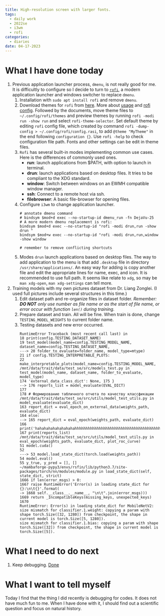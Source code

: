 ```yaml
---
title: High-resolution screen with larger fonts.
tags:
  - daily work
  - 2022se
  - i3wm
  - rofi
categories:
  - diaries
date: 04-17-2023
---
```

# What I have done today

1. Previous application launcher process, `dmenu`, is not really good for me. It is difficultly to configure so I decide to turn to [`rofi`](https://github.com/davatorium/rofi), a modern application launcher and windows switcher to replace `dmenu`. 
	1. Installation with `sudo apt install rofi` and remove `dmenu`.
	2. Download themes for `rofi` from [here](https://github.com/newmanls/rofi-themes-collection). More about [usage](https://github.com/davatorium/rofi/wiki/Themes) and [rofi config](https://github.com/davatorium/rofi/blob/next/CONFIG.md). Followed by the documents, move theme files to `~/.config/rofi/themes` and preview themes by running `rofi -modi run -show run` and select `rofi-theme-selector`. Set default theme by editing `rofi` config file, which created by command `rofi -dump-config > ~/.config/rofi/config.rasi`, to add `@theme "MyTheme"` in the end following `configuration {}`. Use `rofi -help`  to check configuration file path. Fonts and other settings can be edit in theme files.
	3. `Rofi` has several built-in modes implementing common use cases. Here is the differences of commonly used ones.
		-   **run**: launch applications from $PATH, with option to launch in terminal.
		-   **drun**: launch applications based on desktop files. It tries to be compliant to the XDG standard.
		-   **window**: Switch between windows on an EWMH compatible window manager.
		-   **ssh**: Connect to a remote host via ssh.
		-   **filebrowser**: A basic file-browser for opening files.
	4. Configure `i3wm` to change application launcher.
		```
		# annotate dmenu command
		# bindsym $mod+d exec --no-startup-id dmenu_run -fn DejaVu-25 
		# A more modern dmenu replacement is rofi:
		bindsym $mod+d exec --no-startup-id "rofi -modi drun,run -show drun "
		bindsym $mod+w exec --no-startup-id "rofi -modi drun,run,window -show window 

		# remember to remove conflicting shortcuts
		```
	5. Modes `drun` launch applications based on desktop files. The way to add application to the menu is that add `.desktop` file in directory `/usr/share/applications/`. An easy way for adding is copy another file and edit the appropriate lines for name, exec, and icon. It is recommended to use full path. It seems like relate to `xdg`, so may be `man xdg-open`, `man xdg-settings` can tell more.
2. Training models with my own pictures dataset from Dr. Liang Zonglei. (I used full pictures include several structures in this time.)
	1. Edit dataset path and re-organize files in dataset folder. *Remember: **DO NOT** only use number as file name or as the start of file name, or error occur with function `len()` during training.* 
	2. Prepare dataset and train. All will be fine. When train is done, change `TESTING_MODEL_WEIGHTS` to current folder name.
	3. Testing datasets and new error occurred.
		```
		RuntimeError Traceback (most recent call last) in 
		18 print(config.TESTING_DATASET_NAME) 
		19 test_model(model_name=config.TESTING_MODEL_NAME, dataset_name=config.TESTING_DATASET_NAME, 
		---> 20 folder_to_evaluate=folder_name, model_type=mtype) 
		21 if config.TESTING_INTERPRETABLE_PLOTS:
		22 make_interpretable_plots(model_name=config.TESTING_MODEL_NAME, 
		/mnt/data/trait/data/test_se/src/models_test.py in test_model(model_name, dataset_name, folder_to_evaluate, model_type) 
		174 'external_data_class_dict': None, 175 } 
		--> 176 reports_list = model_evaluate(EVAL_DICT) 
		177 
		178 # Формирование табличного отчета по качеству классфикации 
		/mnt/data/trait/data/test_se/src/utils/model_test_utils.py in model_evaluate(evaluate_dict) 
		163 report_dict = eval_epoch_on_external_data(weights_path, evaluate_dict) 
		164 else: 
		--> 165 report_dict = eval_epoch(weights_path, evaluate_dict) 
		166 print('hahahahahahahahahahhhhhhhhhhhhhhhhhhhhhhhhhhhhhhhhhhhhhhhhhhhhhhhhhhhhhhhhhhhhhhhhhhhh') 
		167 print(reports_list)
		/mnt/data/trait/data/test_se/src/utils/model_test_utils.py in eval_epoch(weights_path, evaluate_dict, plot_roc_curve) 
		51 model.cuda() 
		52 
		---> 53 model.load_state_dict(torch.load(weights_path)) 
		54 model.eval() 
		55 y_true, y_pred = [], [] 
		~/mambaforge-pypy3/envs/rsfin/lib/python3.7/site-packages/torch/nn/modules/module.py in load_state_dict(self, state_dict, strict) 
		1666 if len(error_msgs) > 0: 
		1667 raise RuntimeError('Error(s) in loading state_dict for {}:\n\t{}'.format( 
		-> 1668 self.__class__.__name__, "\n\t".join(error_msgs))) 
		1669 return _IncompatibleKeys(missing_keys, unexpected_keys) 
		1670 
		RuntimeError: Error(s) in loading state_dict for MobileNetV2: 
		size mismatch for classifier.1.weight: copying a param with shape torch.Size([32, 1280]) from checkpoint, the shape in current model is torch.Size([5, 1280]). 
		size mismatch for classifier.1.bias: copying a param with shape torch.Size([32]) from checkpoint, the shape in current model is torch.Size([5]).
		```

# What I need to do next

1. Keep debugging. [Done](https://zhangdeweb.site/2023/04/18/04-18-2023/)

# What I want to tell myself
Today I find that the thing I did recently is debugging for codes. It does not have much  fun to me. When I have done with it, I should find out a scientific question and focus on natural history.